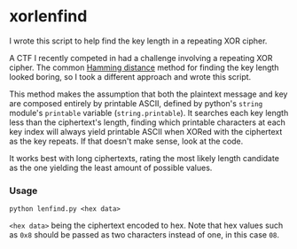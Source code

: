 # xorlenfind

I wrote this script to help find the key length in a repeating XOR cipher. 

A CTF I recently competed in had a challenge involving a repeating XOR cipher. The common [Hamming distance](https://en.wikipedia.org/wiki/Hamming_distance) method for finding the key length looked boring, so I took a different approach and wrote this script.

This method makes the assumption that both the plaintext message and key are composed entirely by printable ASCII, defined by python's `string` module's `printable` variable (`string.printable`). It searches each key length less than the ciphertext's length, finding which printable characters at each key index will always yield printable ASCII when XORed with the ciphertext as the key repeats. If that doesn't make sense, look at the code.

It works best with long ciphertexts, rating the most likely length candidate as the one yielding the least amount of possible values.

### Usage
```
python lenfind.py <hex data>
```

`<hex data>` being the ciphertext encoded to hex. Note that hex values such as `0x8` should be passed as two characters instead of one, in this case `08`.
